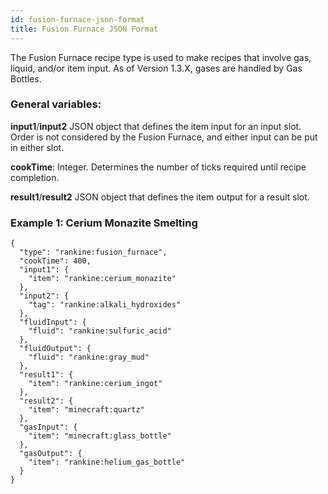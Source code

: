 ```yaml
---
id: fusion-furnace-json-format
title: Fusion Furnace JSON Format
---
```


The Fusion Furnace recipe type is used to make recipes that involve gas, liquid, and/or item input. As of Version 1.3.X, gases are handled by Gas Bottles.

### General variables:
**input1**/**input2**
JSON object that defines the item input for an input slot. Order is not considered by the Fusion Furnace, and either input can be put in either slot.

**cookTime**: Integer. Determines the number of ticks required until recipe completion.

**result1**/**result2**
JSON object that defines the item output for a result slot.

### Example 1: Cerium Monazite Smelting
```
{
  "type": "rankine:fusion_furnace",
  "cookTime": 400,
  "input1": {
    "item": "rankine:cerium_monazite"
  },
  "input2": {
    "tag": "rankine:alkali_hydroxides"
  },
  "fluidInput": {
    "fluid": "rankine:sulfuric_acid"
  },
  "fluidOutput": {
    "fluid": "rankine:gray_mud"
  },
  "result1": {
    "item": "rankine:cerium_ingot"
  },
  "result2": {
    "item": "minecraft:quartz"
  },
  "gasInput": {
    "item": "minecraft:glass_bottle"
  },
  "gasOutput": {
    "item": "rankine:helium_gas_bottle"
  }
}
```


